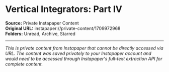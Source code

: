 # Vertical Integrators: Part IV

**Source:** Private Instapaper Content  
**Original URL:** instapaper://private-content/1709972968  
**Folders:** Unread, Archive, Starred  

---

*This is private content from Instapaper that cannot be directly accessed via URL. The content was saved privately to your Instapaper account and would need to be accessed through Instapaper's full-text extraction API for complete content.*